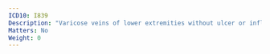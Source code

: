 ```yaml
---
ICD10: I839
Description: "Varicose veins of lower extremities without ulcer or inflammation"
Matters: No
Weight: 0
---
```


